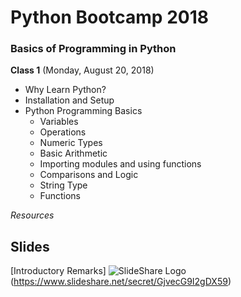 # Python Bootcamp 2018

### Basics of Programming in Python

**Class 1** (Monday, August 20, 2018)

- Why Learn Python?
- Installation and Setup
- Python Programming Basics
  -	Variables
  - Operations
  - Numeric Types
  - Basic Arithmetic
  -	Importing modules and using functions
  -	Comparisons and Logic
  - String Type
  -	Functions

*Resources*

Slides
------
[Introductory Remarks] ![SlideShare Logo][sl-logo](https://www.slideshare.net/secret/GjvecG9I2gDX59)


[sl-logo]: https://public.slidesharecdn.com/images/logo/linkedin-ss/SS_Logo_Desktop_Black.png "Slideshare Logo"
